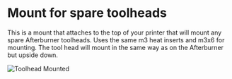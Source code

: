 # Mount for spare toolheads

This is a mount that attaches to the top of your printer that will mount any spare Afterburner toolheads.
Uses the same m3 heat inserts and m3x6 for mounting. The tool head will mount in the same way as on the Afterburner but upside down.

![Toolhead Mounted](/ABToolMount.jpg)
